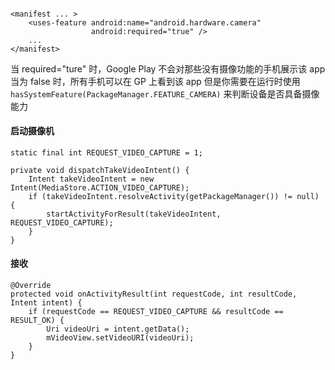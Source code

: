 #### 
```
<manifest ... >
    <uses-feature android:name="android.hardware.camera"
                  android:required="true" />
    ...
</manifest>
```
当 required="ture" 时，Google Play 不会对那些没有摄像功能的手机展示该 app
当为 false 时，所有手机可以在 GP 上看到该 app
但是你需要在运行时使用 ```hasSystemFeature(PackageManager.FEATURE_CAMERA)``` 来判断设备是否具备摄像能力

#### 启动摄像机
```
static final int REQUEST_VIDEO_CAPTURE = 1;

private void dispatchTakeVideoIntent() {
    Intent takeVideoIntent = new Intent(MediaStore.ACTION_VIDEO_CAPTURE);
    if (takeVideoIntent.resolveActivity(getPackageManager()) != null) {
        startActivityForResult(takeVideoIntent, REQUEST_VIDEO_CAPTURE);
    }
}
```

#### 接收
```
@Override
protected void onActivityResult(int requestCode, int resultCode, Intent intent) {
    if (requestCode == REQUEST_VIDEO_CAPTURE && resultCode == RESULT_OK) {
        Uri videoUri = intent.getData();
        mVideoView.setVideoURI(videoUri);
    }
}
```
